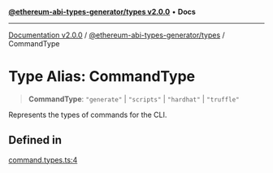 [**@ethereum-abi-types-generator/types v2.0.0**](../README.md) • **Docs**

***

[Documentation v2.0.0](../../../packages.md) / [@ethereum-abi-types-generator/types](../README.md) / CommandType

# Type Alias: CommandType

> **CommandType**: `"generate"` \| `"scripts"` \| `"hardhat"` \| `"truffle"`

Represents the types of commands for the CLI.

## Defined in

[command.types.ts:4](https://github.com/niZmosis/ethereum-abi-types-generator/blob/b8e282ea584f52118722e9d563db502ef3e0aa75/packages/types/src/command.types.ts#L4)
